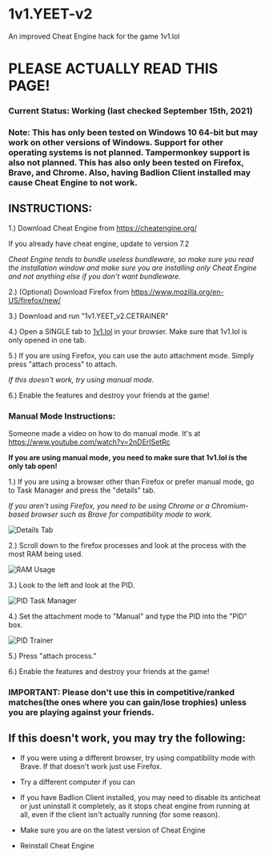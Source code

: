 # 1v1.YEET-v2
An improved Cheat Engine hack for the game 1v1.lol 


# PLEASE ACTUALLY READ THIS PAGE! 

### Current Status: Working (last checked September 15th, 2021)

### Note: This has only been tested on Windows 10 64-bit but may work on other versions of Windows. Support for other operating systems is not planned. Tampermonkey support is also not planned. This has also only been tested on Firefox, Brave, and Chrome. Also, having Badlion Client installed may cause Cheat Engine to not work. 

## INSTRUCTIONS: 

1.) Download Cheat Engine from https://cheatengine.org/ 

If you already have cheat engine, update to version 7.2 

*Cheat Engine tends to bundle useless bundleware, so make sure you read the installation window and make sure you are installing only Cheat Engine and not anything else if you don't want bundleware.*

2.) (Optional) Download Firefox from https://www.mozilla.org/en-US/firefox/new/ 

3.) Download and run "1v1.YEET_v2.CETRAINER" 

4.) Open a SINGLE tab to [1v1.lol](https://1v1.lol) in your browser. Make sure that 1v1.lol is only opened in one tab. 

5.) If you are using Firefox, you can use the auto attachment mode. Simply press "attach process" to attach. 

*If this doesn't work, try using manual mode.* 

6.) Enable the features and destroy your friends at the game! 

### Manual Mode Instructions: 

Someone made a video on how to do manual mode. It's at https://www.youtube.com/watch?v=2nDErISetRc 

**If you are using manual mode, you need to make sure that 1v1.lol is the only tab open!** 

1.) If you are using a browser other than Firefox or prefer manual mode, go to Task Manager and press the "details" tab. 

*If you aren't using Firefox, you need to be using Chrome or a Chromium-based browser such as Brave for compatibility mode to work.* 

![Details Tab](https://cdn.discordapp.com/attachments/693548483130556610/748647199398952990/detailstab.PNG)

2.) Scroll down to the firefox processes and look at the process with the most RAM being used. 

![RAM Usage](https://cdn.discordapp.com/attachments/693548483130556610/748647870269358120/ramusage.PNG)

3.) Look to the left and look at the PID. 

![PID Task Manager](https://cdn.discordapp.com/attachments/693548483130556610/748647871355813939/pidtaskmgr.PNG)

4.) Set the attachment mode to "Manual" and type the PID into the "PID" box. 

![PID Trainer](https://cdn.discordapp.com/attachments/768685505406697482/808161753463521280/cheatengine-x86_64-SSE4-AVX2_RsMzTnRNyM.png)

5.) Press "attach process." 

6.) Enable the features and destroy your friends at the game! 

### IMPORTANT: Please don't use this in competitive/ranked matches(the ones where you can gain/lose trophies) unless you are playing against your friends. 

## If this doesn't work, you may try the following: 

- If you were using a different browser, try using compatibility mode with Brave. If that doesn't work just use Firefox. 

- Try a different computer if you can 

- If you have Badlion Client installed, you may need to disable its anticheat or just uninstall it completely, as it stops cheat engine from running at all, even if the client isn't actually running (for some reason). 

- Make sure you are on the latest version of Cheat Engine 

- Reinstall Cheat Engine 
